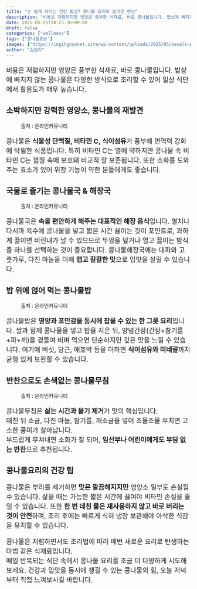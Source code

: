 ```yaml
---
title: "손 쉽게 차리는 건강 밥상? 콩나물 요리의 놀라운 변신"
description: "비용은 저렴하지만 영양은 풍부한 식재료, 바로 콩나물입니다. 밥상에 빠지지 않는 콩나물은 다양한 방식으로 조리할 수 있어 일상 식단에서 활용도가 매우 높습니다."
date: 2025-05-25T18:23:36+09:00
draft: false
categories: ["wellness"]
tags: ["콩나물효능"]
images: ["https://ingihgoyonet.site/wp-content/uploads/2025/05/pexels-passengerslover-31858151-1024x683.jpg", "https://ingihgoyonet.site/wp-content/uploads/2025/05/pexels-kritsana-kid-takhai-941583973-30392957-1024x683.jpg", "https://ingihgoyonet.site/wp-content/uploads/2025/05/pexels-vishnusriraj-2827263-1024x682.jpg", "https://ingihgoyonet.site/wp-content/uploads/2025/05/pexels-nadin-sh-78971847-16028786-683x1024.jpg"]
author: "김현지"
---
```


<p style="font-size:18px">비용은 저렴하지만 영양은 풍부한 식재료, 바로 콩나물입니다. 밥상에 빠지지 않는 콩나물은 다양한 방식으로 조리할 수 있어 일상 식단에서 활용도가 매우 높습니다. </p> <h2 >소박하지만 강력한 영양소, 콩나물의 재발견</h2> <figure ><img src="https://ingihgoyonet.site/wp-content/uploads/2025/05/pexels-passengerslover-31858151-1024x683.jpg" alt="" style="aspect-ratio:16/9;object-fit:cover"/><figcaption >출처 : 온라인커뮤니티</figcaption></figure> <p style="font-size:18px">콩나물은 <strong>식물성 단백질, 비타민 C, 식이섬유</strong>가 풍부해 면역력 강화에 탁월한 식품입니다. 특히 비타민 C는 열에 약하지만 콩나물 속 비타민 C는 껍질 속에 보호돼 비교적 잘 보존됩니다. 또한 소화를 도와주는 효소가 있어 위장 기능이 약한 분들에게도 좋습니다.</p> <h2 >국물로 즐기는 콩나물국 &amp; 해장국</h2> <figure ><img src="https://ingihgoyonet.site/wp-content/uploads/2025/05/pexels-kritsana-kid-takhai-941583973-30392957-1024x683.jpg" alt="" style="aspect-ratio:16/9;object-fit:cover"/><figcaption >출처 : 온라인커뮤니티</figcaption></figure> <p style="font-size:18px">콩나물국은 <strong>속을 편안하게 해주는 대표적인 해장 음식</strong>입니다. 멸치나 다시마 육수에 콩나물을 넣고 짧은 시간 끓이는 것이 포인트로, 과하게 끓이면 비린내가 날 수 있으므로 뚜껑을 덮거나 열고 끓이는 방식 중 하나를 선택하는 것이 중요합니다. 콩나물해장국에는 대파와 고춧가루, 다진 마늘을 더해 <strong>맵고 칼칼한 맛</strong>으로 입맛을 살릴 수 있습니다.</p> <h2 >밥 위에 얹어 먹는 콩나물밥</h2> <figure ><img src="https://ingihgoyonet.site/wp-content/uploads/2025/05/pexels-vishnusriraj-2827263-1024x682.jpg" alt="" style="aspect-ratio:16/9;object-fit:cover"/><figcaption >출처 : 온라인커뮤니티</figcaption></figure> <p style="font-size:18px">콩나물밥은 <strong>영양과 포만감을 동시에 잡을 수 있는 한 그릇 요리</strong>입니다. 쌀과 함께 콩나물을 넣고 밥을 지은 뒤, 양념간장(간장+참기름+파+깨)을 곁들여 비벼 먹으면 단순하지만 깊은 맛을 느낄 수 있습니다. 여기에 버섯, 당근, 애호박 등을 더하면 <strong>식이섬유와 미네랄</strong>까지 균형 있게 보완할 수 있습니다.</p> <h2 >반찬으로도 손색없는 콩나물무침</h2> <figure ><img src="https://ingihgoyonet.site/wp-content/uploads/2025/05/pexels-nadin-sh-78971847-16028786-683x1024.jpg" alt="" style="aspect-ratio:16/9;object-fit:cover"/><figcaption >출처 : 온라인커뮤니티</figcaption></figure> <p style="font-size:18px">콩나물무침은 <strong>삶는 시간과 물기 제거</strong>가 맛의 핵심입니다.<br>데친 뒤 소금, 다진 마늘, 참기름, 깨소금을 넣어 조물조물 무치면 고소한 풍미가 살아납니다.<br>부드럽게 무쳐내면 소화가 잘 되어, <strong>임산부나 어린이에게도 부담 없는 반찬</strong>으로 추천됩니다.</p> <h2 >콩나물요리의 건강 팁</h2> <p style="font-size:18px">콩나물은 뿌리를 제거하면 <strong>맛은 깔끔해지지만</strong> 영양소 일부도 손실될 수 있습니다. 삶을 때는 가능한 짧은 시간에 끓여야 비타민 손실을 줄일 수 있습니다. 또한 <strong>한 번 데친 물은 재사용하지 않고 바로 버리는 것이 안전</strong>하며, 조리 후에는 빠르게 식혀 냉장 보관해야 아삭한 식감을 유지할 수 있습니다.</p> <p style="font-size:18px">콩나물은 저렴하면서도 조리법에 따라 매번 새로운 요리로 탄생하는 마법 같은 식재료입니다.<br>매일 반복되는 식단 속에서 콩나물 요리를 조금 더 다양하게 시도해보세요. 건강과 입맛을 동시에 챙길 수 있는 콩나물의 힘, 오늘 저녁부터 직접 느껴보시길 바랍니다.</p>